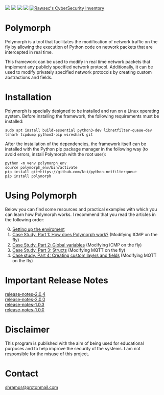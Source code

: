 ![](https://img.shields.io/github/issues/shramos/polymorph.svg)
![](https://img.shields.io/github/forks/shramos/polymorph.svg)
![](https://img.shields.io/github/stars/shramos/polymorph.svg)
![](https://img.shields.io/github/license/shramos/polymorph.svg)
[![Rawsec's CyberSecurity Inventory](https://inventory.rawsec.ml/img/badges/Rawsec-inventoried-FF5050_flat.svg)](https://inventory.rawsec.ml/tools.html#Polymorph)

# Polymorph

Polymorph is a tool that facilitates the modification of network traffic on the fly by allowing the execution of Python code on network packets that are intercepted in real time.

This framework can be used to modify in real time network packets that implement any publicly specified network protocol. Additionally, it can be used to modify privately specified network protocols by creating custom abstractions and fields.

# Installation

Polymorph is specially designed to be installed and run on a Linux operating system. Before installing the framework, the following requirements must be installed:
```
sudo apt install build-essential python3-dev libnetfilter-queue-dev tshark tcpdump python3-pip wireshark git
```
After the installation of the dependencies, the framework itself can be installed with the Python pip package manager in the following way (to avoid errors, install Polymorph with the root user):
```
python -m venv polymorph_env
source polymorph_env/bin/activate
pip install git+https://github.com/kti/python-netfilterqueue
pip install polymorph
```

# Using Polymorph

Below you can find some resources and practical examples with which you can learn how Polymorph works. I recommend that you read the articles in the following order:  

0. [Setting up the enviroment](https://github.com/shramos/polymorph/wiki/Setting-up-the-enviroment)
1. [Case Study. Part 1: How does Polymorph work?](https://github.com/shramos/polymorph/wiki/Case-Study.-Part-1:-How-does-Polymorph-work%3F) (Modifying ICMP on the fly)
2. [Case Study. Part 2: Global variables](https://github.com/shramos/polymorph/wiki/Case-Study.-Part-2:-Global-variables) (Modifying ICMP on the fly)
3. [Case Study. Part 3: Structs](https://github.com/shramos/polymorph/wiki/Case-Study.-Part-3:-Structs) (Modifying MQTT on the fly)
4. [Case study. Part 4: Creating custom layers and fields](https://github.com/shramos/polymorph/wiki/Case-study.-Part-4:-Creating-custom-layers-and-fields) (Modifying MQTT on the fly)

# Important Release Notes 
[release-notes-2.0.4](https://github.com/shramos/polymorph/releases/tag/v2.0.4)  
[release-notes-2.0.0](https://github.com/shramos/polymorph/blob/master/docs/release-notes/release-notes-2.0.0.md)  
[release-notes-1.0.3](https://github.com/shramos/polymorph/blob/master/docs/release-notes/release-notes-1.0.3.md)  
[release-notes-1.0.0](https://github.com/shramos/polymorph/blob/master/docs/release-notes/release-notes-1.0.0.md)

# Disclaimer
This program is published with the aim of being used for educational purposes and to help improve the security of the systems. I am not responsible for the misuse of this project.

# Contact

[shramos@protonmail.com](mailto:shramos@protonmail.com)
